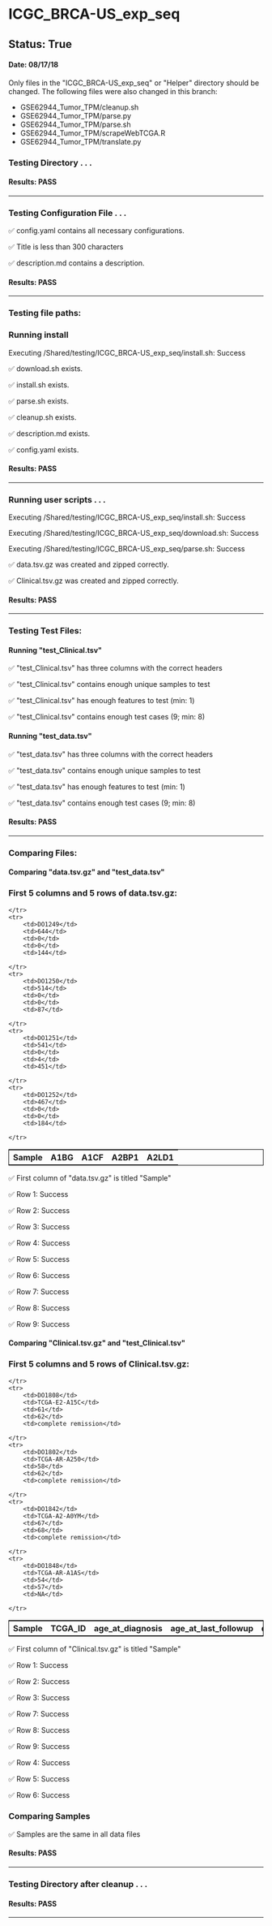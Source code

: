 # ICGC_BRCA-US_exp_seq
## Status: True
#### Date: 08/17/18
Only files in the "ICGC_BRCA-US_exp_seq" or "Helper" directory should be changed. The following files were also changed in this branch:
- GSE62944_Tumor_TPM/cleanup.sh
- GSE62944_Tumor_TPM/parse.py
- GSE62944_Tumor_TPM/parse.sh
- GSE62944_Tumor_TPM/scrapeWebTCGA.R
- GSE62944_Tumor_TPM/translate.py
### Testing Directory . . .

#### Results: PASS
---
### Testing Configuration File . . .

&#9989;	config.yaml contains all necessary configurations.

&#9989;	Title is less than 300 characters

&#9989;	description.md contains a description.

#### Results: PASS
---

### Testing file paths:

### Running install

Executing /Shared/testing/ICGC_BRCA-US_exp_seq/install.sh: Success

&#9989;	download.sh exists.

&#9989;	install.sh exists.

&#9989;	parse.sh exists.

&#9989;	cleanup.sh exists.

&#9989;	description.md exists.

&#9989;	config.yaml exists.

#### Results: PASS
---
### Running user scripts . . .

Executing /Shared/testing/ICGC_BRCA-US_exp_seq/install.sh: Success

Executing /Shared/testing/ICGC_BRCA-US_exp_seq/download.sh: Success

Executing /Shared/testing/ICGC_BRCA-US_exp_seq/parse.sh: Success

&#9989;	data.tsv.gz was created and zipped correctly.

&#9989;	Clinical.tsv.gz was created and zipped correctly.

#### Results: PASS
---
### Testing Test Files:

#### Running "test_Clinical.tsv"

&#9989;	"test_Clinical.tsv" has three columns with the correct headers

&#9989;	"test_Clinical.tsv" contains enough unique samples to test

&#9989;	"test_Clinical.tsv" has enough features to test (min: 1)

&#9989;	"test_Clinical.tsv" contains enough test cases (9; min: 8)

#### Running "test_data.tsv"

&#9989;	"test_data.tsv" has three columns with the correct headers

&#9989;	"test_data.tsv" contains enough unique samples to test

&#9989;	"test_data.tsv" has enough features to test (min: 1)

&#9989;	"test_data.tsv" contains enough test cases (9; min: 8)

#### Results: PASS
---
### Comparing Files:

#### Comparing "data.tsv.gz" and "test_data.tsv"


### First 5 columns and 5 rows of data.tsv.gz:

<table style="width:100%; border: 1px solid black;">
	<tr>
		<th>Sample</th>
		<th>A1BG</th>
		<th>A1CF</th>
		<th>A2BP1</th>
		<th>A2LD1</th>

	</tr>
	<tr>
		<td>DO1249</td>
		<td>644</td>
		<td>0</td>
		<td>0</td>
		<td>144</td>

	</tr>
	<tr>
		<td>DO1250</td>
		<td>514</td>
		<td>0</td>
		<td>0</td>
		<td>87</td>

	</tr>
	<tr>
		<td>DO1251</td>
		<td>541</td>
		<td>0</td>
		<td>4</td>
		<td>451</td>

	</tr>
	<tr>
		<td>DO1252</td>
		<td>467</td>
		<td>0</td>
		<td>0</td>
		<td>184</td>

	</tr>
</table>
&#9989;	First column of "data.tsv.gz" is titled "Sample"

&#9989;	Row 1: Success

&#9989;	Row 2: Success

&#9989;	Row 3: Success

&#9989;	Row 4: Success

&#9989;	Row 5: Success

&#9989;	Row 6: Success

&#9989;	Row 7: Success

&#9989;	Row 8: Success

&#9989;	Row 9: Success

#### Comparing "Clinical.tsv.gz" and "test_Clinical.tsv"


### First 5 columns and 5 rows of Clinical.tsv.gz:

<table style="width:100%; border: 1px solid black;">
	<tr>
		<th>Sample</th>
		<th>TCGA_ID</th>
		<th>age_at_diagnosis</th>
		<th>age_at_last_followup</th>
		<th>disease_status_last_followup</th>

	</tr>
	<tr>
		<td>DO1808</td>
		<td>TCGA-E2-A15C</td>
		<td>61</td>
		<td>62</td>
		<td>complete remission</td>

	</tr>
	<tr>
		<td>DO1802</td>
		<td>TCGA-AR-A250</td>
		<td>58</td>
		<td>62</td>
		<td>complete remission</td>

	</tr>
	<tr>
		<td>DO1842</td>
		<td>TCGA-A2-A0YM</td>
		<td>67</td>
		<td>68</td>
		<td>complete remission</td>

	</tr>
	<tr>
		<td>DO1848</td>
		<td>TCGA-AR-A1AS</td>
		<td>54</td>
		<td>57</td>
		<td>NA</td>

	</tr>
</table>
&#9989;	First column of "Clinical.tsv.gz" is titled "Sample"

&#9989;	Row 1: Success

&#9989;	Row 2: Success

&#9989;	Row 3: Success

&#9989;	Row 7: Success

&#9989;	Row 8: Success

&#9989;	Row 9: Success

&#9989;	Row 4: Success

&#9989;	Row 5: Success

&#9989;	Row 6: Success

### Comparing Samples

&#9989;	Samples are the same in all data files

#### Results: PASS
---
### Testing Directory after cleanup . . .

#### Results: PASS
---
